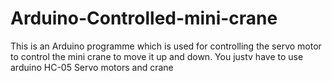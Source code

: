 # Arduino-Controlled-mini-crane
This is an Arduino programme which is used for  controlling the servo motor to control the mini crane to move it up and down.
You justv have to use arduino HC-05  Servo motors and crane
